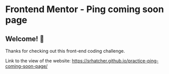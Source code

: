 # Frontend Mentor - Ping coming soon page

## Welcome! 👋

Thanks for checking out this front-end coding challenge.

Link to the view of the website: https://srhatcher.github.io/practice-ping-coming-soon-page/

